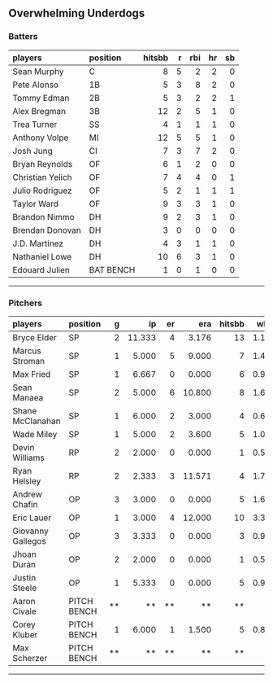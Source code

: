## Overwhelming Underdogs

### Batters

 
|players          |position  | hitsbb|  r| rbi| hr| sb| 
|:----------------|:---------|------:|--:|---:|--:|--:| 
|Sean Murphy      |C         |      8|  5|   2|  2|  0| 
|Pete Alonso      |1B        |      5|  3|   8|  2|  0| 
|Tommy Edman      |2B        |      5|  3|   2|  2|  1| 
|Alex Bregman     |3B        |     12|  2|   5|  1|  0| 
|Trea Turner      |SS        |      4|  1|   1|  1|  0| 
|Anthony Volpe    |MI        |     12|  5|   5|  1|  0| 
|Josh Jung        |CI        |      7|  3|   7|  2|  0| 
|Bryan Reynolds   |OF        |      6|  1|   2|  0|  0| 
|Christian Yelich |OF        |      7|  4|   4|  0|  1| 
|Julio Rodriguez  |OF        |      5|  2|   1|  1|  1| 
|Taylor Ward      |OF        |      9|  3|   3|  1|  0| 
|Brandon Nimmo    |DH        |      9|  2|   3|  1|  0| 
|Brendan Donovan  |DH        |      3|  0|   0|  0|  0| 
|J.D. Martinez    |DH        |      4|  3|   1|  1|  0| 
|Nathaniel Lowe   |DH        |     10|  6|   3|  1|  0| 
|Edouard Julien   |BAT BENCH |      1|  0|   1|  0|  0| 

* * *

### Pitchers

 
|players           |position    |  g|     ip| er|    era| hitsbb|  whip| so|  w| sv| 
|:-----------------|:-----------|--:|------:|--:|------:|------:|-----:|--:|--:|--:| 
|Bryce Elder       |SP          |  2| 11.333|  4|  3.176|     13| 1.147|  9|  0|  0| 
|Marcus Stroman    |SP          |  1|  5.000|  5|  9.000|      7| 1.400|  5|  0|  0| 
|Max Fried         |SP          |  1|  6.667|  0|  0.000|      6| 0.900|  5|  0|  0| 
|Sean Manaea       |SP          |  2|  5.000|  6| 10.800|      8| 1.600|  5|  0|  0| 
|Shane McClanahan  |SP          |  1|  6.000|  2|  3.000|      4| 0.667| 10|  0|  0| 
|Wade Miley        |SP          |  1|  5.000|  2|  3.600|      5| 1.000|  3|  1|  0| 
|Devin Williams    |RP          |  2|  2.000|  0|  0.000|      1| 0.500|  2|  0|  1| 
|Ryan Helsley      |RP          |  2|  2.333|  3| 11.571|      4| 1.714|  3|  0|  0| 
|Andrew Chafin     |OP          |  3|  3.000|  0|  0.000|      5| 1.667|  5|  1|  1| 
|Eric Lauer        |OP          |  1|  3.000|  4| 12.000|     10| 3.333|  4|  0|  0| 
|Giovanny Gallegos |OP          |  3|  3.333|  0|  0.000|      3| 0.900|  3|  0|  0| 
|Jhoan Duran       |OP          |  2|  2.000|  0|  0.000|      1| 0.500|  2|  0|  1| 
|Justin Steele     |OP          |  1|  5.333|  0|  0.000|      5| 0.938|  5|  1|  0| 
|Aaron Civale      |PITCH BENCH | **|     **| **|     **|     **|    **| **| **| **| 
|Corey Kluber      |PITCH BENCH |  1|  6.000|  1|  1.500|      5| 0.833|  3|  1|  0| 
|Max Scherzer      |PITCH BENCH | **|     **| **|     **|     **|    **| **| **| **| 


* * *


